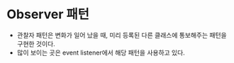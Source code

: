 # Observer 패턴
- 관찰자 패턴은 변화가 일어 났을 때, 미리 등록된 다른 클래스에 통보해주는 패턴을 구현한 것이다.
- 많이 보이는 곳은 event listener에서 해당 패턴을 사용하고 있다.

